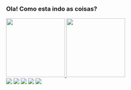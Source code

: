 ### Ola! Como esta indo as coisas? 


<!--
**lucianosavi/lucianosavi** is a ✨ _special_ ✨ repository because its `README.md` (this file) appears on your GitHub profile.

Here are some ideas to get you started:

- 🔭 Foursys
- 🌱 Cursando ADS
- 👯 I’m looking to collaborate on ...
- 🤔 I’m looking for help with ...
- 💬 Qualquer coisa, se não souber, nós achamos a resposta
- 📫 
- 😄 Pronouns: ...
- ⚡ Fun fact: ...
--><div>
<a href="https://github.com/DanielsOfficial0102">
<img height="160em" src="https://github-readme-stats.vercel.app/api?username=lucianosavi&show_icons=true&theme=radical&include_all_commits=true&count_private=true"/>
<img height="160em" src="https://github-readme-stats.vercel.app/api/top-langs/?username=lucianosavi&layout=compact&langs_count=7&theme=radical"/>
</div>
<a href="https://www.instagram.com/lourencosavi/" target="_blank"><img src="https://cdn-icons-png.flaticon.com/300/1419/1419647.png"target="_blank"></a>
<a href="https://www.facebook.com/luciano.lourencosavi/"target="_blank"><img src="https://encrypted-tbn0.gstatic.com/images?q=tbn:ANd9GcR_xUFTZ9m5OOf36rdo8_90RD83oZxs3M5NAdnFCOUgCdbrf133FzN0ycKwYOtI0Goz5Zg&usqp=CAU"target="_blank"></a>
<a href="https://www.linkedin.com/in/luciano-louren%C3%A7o-savi-53aa4b89/" target="_blank"><img src="https://img.shields.io/badge/-LinkedIn-%230077B5?style=for-the-badge&logo=linkedin&logoColor=white"target="_blank"></a>
<a href="https://open.spotify.com/playlist/37i9dQZF1EUMDoJuT8yJsl?si=cbbf2c178b7c4c54" target="_blank"><img src="https://img.shields.io/badge/Spotify-1ED760?&style=for-the-badge&logo=spotify&logoColor=white"target="_blank"></a>
<a href="https://steamcommunity.com/profiles/76561198135147597" target="_blank"><img src="https://tm.ibxk.com.br/2020/09/16/16194009735703.jpg?ims=704x264"target="_blank"></a>

 </div>
